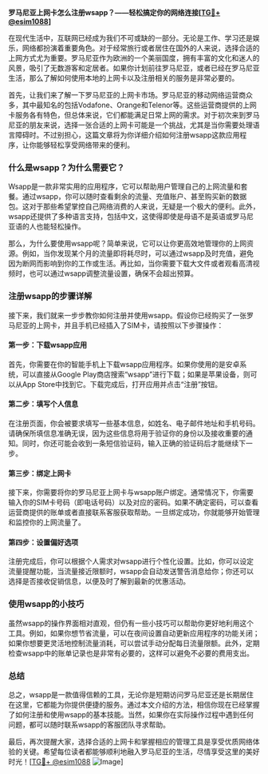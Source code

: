**罗马尼亚上网卡怎么注册wsapp？——轻松搞定你的网络连接[[TG💪+ @esim1088](https://t.me/s/esim1088)]**

在现代生活中，互联网已经成为我们不可或缺的一部分。无论是工作、学习还是娱乐，网络都扮演着重要角色。对于经常旅行或者居住在国外的人来说，选择合适的上网方式尤为重要。罗马尼亚作为欧洲的一个美丽国度，拥有丰富的文化和迷人的风景，吸引了无数游客和定居者。如果你计划前往罗马尼亚，或者已经在罗马尼亚生活，那么了解如何使用本地的上网卡以及注册相关的服务是非常必要的。

首先，让我们来了解一下罗马尼亚的上网卡市场。罗马尼亚的移动网络运营商众多，其中最知名的包括Vodafone、Orange和Telenor等。这些运营商提供的上网卡服务各有特色，但总体来说，它们都能满足日常上网的需求。对于初次来到罗马尼亚的朋友来说，选择一张合适的上网卡可能是一个挑战，尤其是当你需要处理语言障碍时。不过别担心，这篇文章将为你详细介绍如何注册wsapp这款应用程序，让你能够轻松享受网络带来的便利。

### **什么是wsapp？为什么需要它？**

Wsapp是一款非常实用的应用程序，它可以帮助用户管理自己的上网流量和套餐。通过wsapp，你可以随时查看剩余的流量、充值账户、甚至购买新的数据包。这对于那些希望掌控自己网络消费的人来说，无疑是一个极大的便利。此外，wsapp还提供了多种语言支持，包括中文，这使得即使是母语不是英语或罗马尼亚语的人也能轻松操作。

那么，为什么要使用wsapp呢？简单来说，它可以让你更高效地管理你的上网资源。例如，当你发现某个月的流量即将耗尽时，可以通过wsapp及时充值，避免因为断网而影响到你的工作或生活。再比如，当你需要下载大文件或者观看高清视频时，也可以通过wsapp调整流量设置，确保不会超出预算。

### **注册wsapp的步骤详解**

接下来，我们就来一步步教你如何注册并使用wsapp。假设你已经购买了一张罗马尼亚的上网卡，并且手机已经插入了SIM卡，请按照以下步骤操作：

#### **第一步：下载wsapp应用**
首先，你需要在你的智能手机上下载wsapp应用程序。如果你使用的是安卓系统，可以直接从Google Play商店搜索“wsapp”进行下载；如果是苹果设备，则可以从App Store中找到它。下载完成后，打开应用并点击“注册”按钮。

#### **第二步：填写个人信息**
在注册页面，你会被要求填写一些基本信息，如姓名、电子邮件地址和手机号码。请确保所填信息准确无误，因为这些信息将用于验证你的身份以及接收重要的通知。同时，你还可能会收到一条短信验证码，输入正确的验证码后才能继续下一步。

#### **第三步：绑定上网卡**
接下来，你需要将你的罗马尼亚上网卡与wsapp账户绑定。通常情况下，你需要输入你的SIM卡号码（即电话号码）以及对应的密码。如果不确定密码，可以查看运营商提供的账单或者直接联系客服获取帮助。一旦绑定成功，你就能够开始管理和监控你的上网流量了。

#### **第四步：设置偏好选项**
注册完成后，你可以根据个人需求对wsapp进行个性化设置。比如，你可以设定流量提醒功能，当流量接近限额时，wsapp会自动发送警告消息给你；你还可以选择是否接收促销信息，以便及时了解到最新的优惠活动。

### **使用wsapp的小技巧**

虽然wsapp的操作界面相对直观，但仍有一些小技巧可以帮助你更好地利用这个工具。例如，如果你想节省流量，可以在夜间设置自动更新应用程序的功能关闭；如果你想要更灵活地控制流量消耗，可以尝试手动分配每日流量限额。此外，定期检查wsapp中的账单记录也是非常有必要的，这样可以避免不必要的费用支出。

### **总结**

总之，wsapp是一款值得信赖的工具，无论你是短期访问罗马尼亚还是长期居住在这里，它都能为你提供便捷的服务。通过本文介绍的方法，相信你现在已经掌握了如何注册和使用wsapp的基本技能。当然，如果你在实际操作过程中遇到任何问题，都可以随时联系wsapp的客服团队寻求帮助。

最后，再次提醒大家，选择合适的上网卡和掌握相应的管理工具是享受优质网络体验的关键。希望每位读者都能够顺利地融入罗马尼亚的生活，尽情享受这里的美好时光！[[TG💪+ @esim1088](https://t.me/s/esim1088) ![Image](https://i.postimg.cc/4NQfJmqS/Snipaste-2025-05-13-00-14-12.png)]